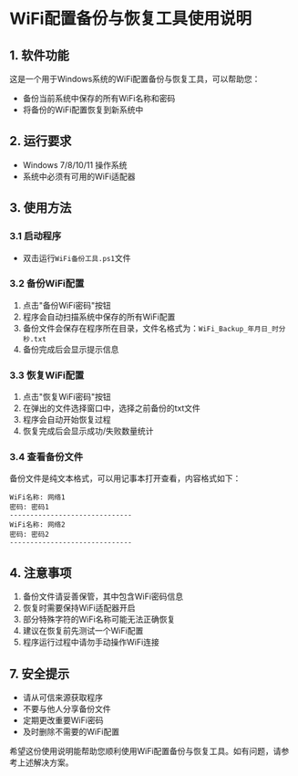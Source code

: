 # WiFi配置备份与恢复工具使用说明

## 1. 软件功能
这是一个用于Windows系统的WiFi配置备份与恢复工具，可以帮助您：
- 备份当前系统中保存的所有WiFi名称和密码
- 将备份的WiFi配置恢复到新系统中

## 2. 运行要求
- Windows 7/8/10/11 操作系统
- 系统中必须有可用的WiFi适配器

## 3. 使用方法

### 3.1 启动程序
- 双击运行`WiFi备份工具.ps1`文件

### 3.2 备份WiFi配置
1. 点击"备份WiFi密码"按钮
2. 程序会自动扫描系统中保存的所有WiFi配置
3. 备份文件会保存在程序所在目录，文件名格式为：`WiFi_Backup_年月日_时分秒.txt`
4. 备份完成后会显示提示信息

### 3.3 恢复WiFi配置
1. 点击"恢复WiFi密码"按钮
2. 在弹出的文件选择窗口中，选择之前备份的txt文件
3. 程序会自动开始恢复过程
4. 恢复完成后会显示成功/失败数量统计

### 3.4 查看备份文件
备份文件是纯文本格式，可以用记事本打开查看，内容格式如下：
```
WiFi名称: 网络1
密码: 密码1
------------------------------
WiFi名称: 网络2
密码: 密码2
------------------------------
```


## 4. 注意事项
1. 备份文件请妥善保管，其中包含WiFi密码信息
2. 恢复时需要保持WiFi适配器开启
3. 部分特殊字符的WiFi名称可能无法正确恢复
4. 建议在恢复前先测试一个WiFi配置
5. 程序运行过程中请勿手动操作WiFi连接


## 7. 安全提示
- 请从可信来源获取程序
- 不要与他人分享备份文件
- 定期更改重要WiFi密码
- 及时删除不需要的WiFi配置

希望这份使用说明能帮助您顺利使用WiFi配置备份与恢复工具。如有问题，请参考上述解决方案。
